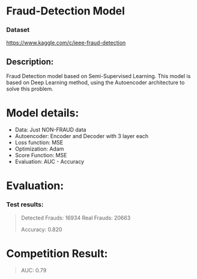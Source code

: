 # Fraud-Detection Model

### Dataset
https://www.kaggle.com/c/ieee-fraud-detection

## Description: 
Fraud Detection model based on Semi-Supervised Learning. This model is based on Deep Learning method, using the Autoencoder architecture to solve this problem. 

# Model details:
  - Data: Just NON-FRAUD data
  - Autoencoder: Encoder and Decoder with 3 layer each
  - Loss function: MSE
  - Optimization: Adam
  - Score Function: MSE
  - Evaluation: AUC - Accuracy
  
# Evaluation:
### Test results:
>
> Detected Frauds:           16934
> Real Frauds:               20663
>
> Accuracy: 0.820

# Competition Result:
> AUC: 0.79
